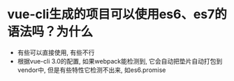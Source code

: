 # vue-cli生成的项目可以使用es6、es7的语法吗？为什么

- 有些可以直接使用, 有些不行
- 根据vue-cli 3.0的配置, 如果webpack能检测到, 它会自动把垫片自动打包到vendor中, 但是有些特性它检测不出来, 如es6.promise